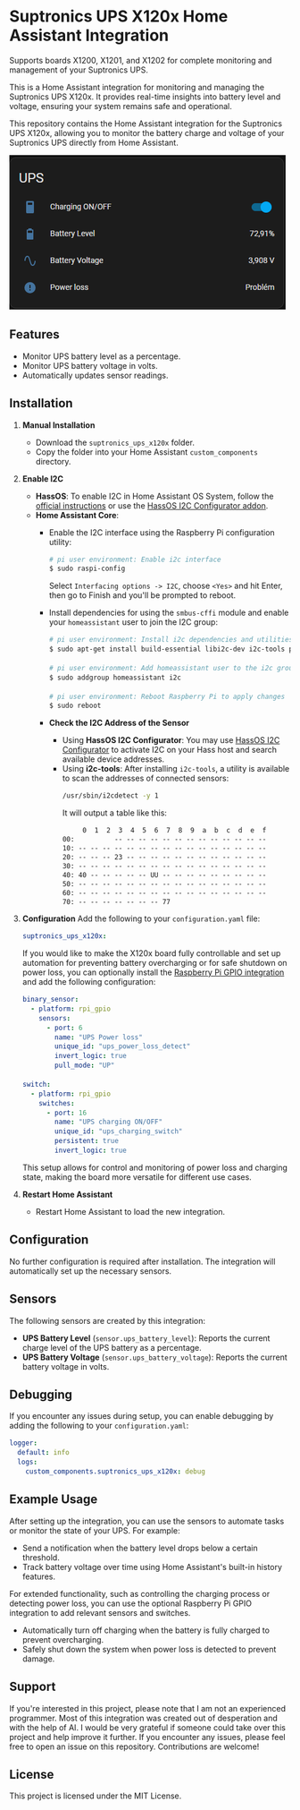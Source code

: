 # Suptronics UPS X120x Home Assistant Integration

Supports boards X1200, X1201, and X1202 for complete monitoring and management of your Suptronics UPS.

This is a Home Assistant integration for monitoring and managing the Suptronics UPS X120x. It provides real-time insights into battery level and voltage, ensuring your system remains safe and operational.

This repository contains the Home Assistant integration for the Suptronics UPS X120x, allowing you to monitor the battery charge and voltage of your Suptronics UPS directly from Home Assistant.

![UPS Integration Screenshot](ups.png)

## Features
- Monitor UPS battery level as a percentage.
- Monitor UPS battery voltage in volts. 
- Automatically updates sensor readings.

## Installation

1. **Manual Installation**
   - Download the `suptronics_ups_x120x` folder.
   - Copy the folder into your Home Assistant `custom_components` directory.

2. **Enable I2C**
   - **HassOS**: To enable I2C in Home Assistant OS System, follow the [official instructions](https://www.home-assistant.io/common-tasks/os/#enable-i2c) or use the [HassOS I2C Configurator addon](https://community.home-assistant.io/t/add-on-hassos-i2c-configurator/264167).
   - **Home Assistant Core**:
     - Enable the I2C interface using the Raspberry Pi configuration utility:
       ```sh
       # pi user environment: Enable i2c interface
       $ sudo raspi-config
       ```
       Select `Interfacing options -> I2C`, choose `<Yes>` and hit Enter, then go to Finish and you'll be prompted to reboot.

     - Install dependencies for using the `smbus-cffi` module and enable your `homeassistant` user to join the I2C group:
       ```sh
       # pi user environment: Install i2c dependencies and utilities
       $ sudo apt-get install build-essential libi2c-dev i2c-tools python-dev libffi-dev

       # pi user environment: Add homeassistant user to the i2c group
       $ sudo addgroup homeassistant i2c

       # pi user environment: Reboot Raspberry Pi to apply changes
       $ sudo reboot
       ```

     - **Check the I2C Address of the Sensor**
       - Using **HassOS I2C Configurator**: You may use [HassOS I2C Configurator](https://community.home-assistant.io/t/add-on-hassos-i2c-configurator/264167) to activate I2C on your Hass host and search available device addresses.
       - Using **i2c-tools**: After installing `i2c-tools`, a utility is available to scan the addresses of connected sensors:
         ```sh
         /usr/sbin/i2cdetect -y 1
         ```
         It will output a table like this:
         ```
              0  1  2  3  4  5  6  7  8  9  a  b  c  d  e  f
         00:          -- -- -- -- -- -- -- -- -- -- -- -- --
         10: -- -- -- -- -- -- -- -- -- -- -- -- -- -- -- --
         20: -- -- -- 23 -- -- -- -- -- -- -- -- -- -- -- --
         30: -- -- -- -- -- -- -- -- -- -- -- -- -- -- -- --
         40: 40 -- -- -- -- -- UU -- -- -- -- -- -- -- -- --
         50: -- -- -- -- -- -- -- -- -- -- -- -- -- -- -- --
         60: -- -- -- -- -- -- -- -- -- -- -- -- -- -- -- --
         70: -- -- -- -- -- -- -- 77
         ```

3. **Configuration**
   Add the following to your `configuration.yaml` file:
   ```yaml
   suptronics_ups_x120x:
   ```

   If you would like to make the X120x board fully controllable and set up automation for preventing battery overcharging or for safe shutdown on power loss, you can optionally install the [Raspberry Pi GPIO integration](https://github.com/thecode/ha-rpi_gpio) and add the following configuration:
   ```yaml
   binary_sensor:
     - platform: rpi_gpio
       sensors:
         - port: 6
           name: "UPS Power loss"
           unique_id: "ups_power_loss_detect"
           invert_logic: true
           pull_mode: "UP"

   switch:
     - platform: rpi_gpio
       switches:
         - port: 16
           name: "UPS charging ON/OFF"
           unique_id: "ups_charging_switch"
           persistent: true
           invert_logic: true
   ```
   This setup allows for control and monitoring of power loss and charging state, making the board more versatile for different use cases.

4. **Restart Home Assistant**
   - Restart Home Assistant to load the new integration.

## Configuration
No further configuration is required after installation. The integration will automatically set up the necessary sensors.

## Sensors
The following sensors are created by this integration:

- **UPS Battery Level** (`sensor.ups_battery_level`): Reports the current charge level of the UPS battery as a percentage.
- **UPS Battery Voltage** (`sensor.ups_battery_voltage`): Reports the current battery voltage in volts.

## Debugging
If you encounter any issues during setup, you can enable debugging by adding the following to your `configuration.yaml`:

```yaml
logger:
  default: info
  logs:
    custom_components.suptronics_ups_x120x: debug
```

## Example Usage
After setting up the integration, you can use the sensors to automate tasks or monitor the state of your UPS. For example:

- Send a notification when the battery level drops below a certain threshold.
- Track battery voltage over time using Home Assistant's built-in history features.

For extended functionality, such as controlling the charging process or detecting power loss, you can use the optional Raspberry Pi GPIO integration to add relevant sensors and switches.

- Automatically turn off charging when the battery is fully charged to prevent overcharging.
- Safely shut down the system when power loss is detected to prevent damage.

## Support

If you're interested in this project, please note that I am not an experienced programmer. Most of this integration was created out of desperation and with the help of AI. I would be very grateful if someone could take over this project and help improve it further.
If you encounter any issues, please feel free to open an issue on this repository. Contributions are welcome!

## License
This project is licensed under the MIT License.

